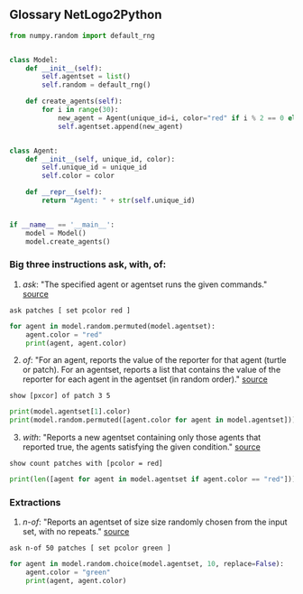 ## Glossary NetLogo2Python

```python
from numpy.random import default_rng


class Model:
    def __init__(self):
        self.agentset = list()
        self.random = default_rng()

    def create_agents(self):
        for i in range(30):
            new_agent = Agent(unique_id=i, color="red" if i % 2 == 0 else "blue")
            self.agentset.append(new_agent)


class Agent:
    def __init__(self, unique_id, color):
        self.unique_id = unique_id
        self.color = color

    def __repr__(self):
        return "Agent: " + str(self.unique_id)


if __name__ == '__main__':
    model = Model()
    model.create_agents()
```



### Big three instructions ask, with, of:

1. *ask*: "The specified agent or agentset runs the given commands."  [source](http://ccl.northwestern.edu/netlogo/docs/dict/ask.html)

```
ask patches [ set pcolor red ]
```

```python
for agent in model.random.permuted(model.agentset):
	agent.color = "red"
    print(agent, agent.color)
```

2. *of*: "For an agent, reports the value of the reporter for that agent (turtle or patch). For an agentset, reports a list that contains the value of the reporter for each agent in the agentset (in random order)." [source](http://ccl.northwestern.edu/netlogo/docs/dict/of.html)

```
show [pxcor] of patch 3 5
```

```python
print(model.agentset[1].color)
print(model.random.permuted([agent.color for agent in model.agentset]))
```

3.  *with*: "Reports a new agentset containing only those agents that reported true, the agents satisfying the given condition." [source](http://ccl.northwestern.edu/netlogo/docs/dict/with.html)

```netlogo
show count patches with [pcolor = red]
```

```python
print(len([agent for agent in model.agentset if agent.color == "red"]))
```

### Extractions

1. *n-of*: "Reports an agentset of size size randomly chosen from the input set, with no repeats." [source](http://ccl.northwestern.edu/netlogo/docs/dict/n-of.html)

```
ask n-of 50 patches [ set pcolor green ]
```

```python
for agent in model.random.choice(model.agentset, 10, replace=False):
	agent.color = "green"
	print(agent, agent.color)
```

